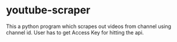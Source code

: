 # youtube-scraper
This a python program which scrapes out videos from channel using channel id. User has to get Access Key for hitting the api.
